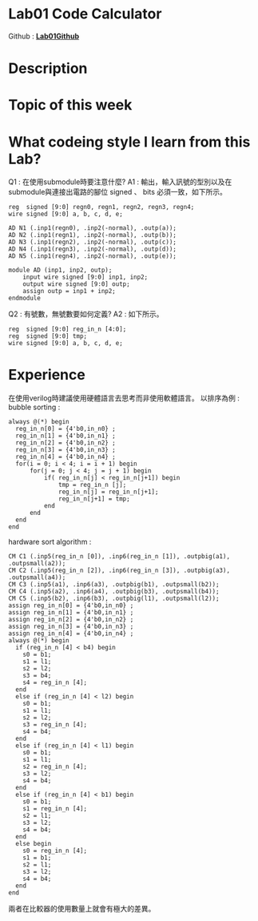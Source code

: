 # Lab01 Code Calculator
Github : [**Lab01Github**](https://github.com/wuray890521/IClab/tree/main/Lab1)
# Description
# Topic of this week
# What codeing style I learn from this Lab?
Q1 : 在使用submodule時要注意什麼?
A1 : 輸出，輸入訊號的型別以及在submodule與連接出電路的腳位 signed 、 bits 必須一致，如下所示。
```verilog=
reg  signed [9:0] regn0, regn1, regn2, regn3, regn4;
wire signed [9:0] a, b, c, d, e;

AD N1 (.inp1(regn0), .inp2(-normal), .outp(a));
AD N2 (.inp1(regn1), .inp2(-normal), .outp(b));
AD N3 (.inp1(regn2), .inp2(-normal), .outp(c));
AD N4 (.inp1(regn3), .inp2(-normal), .outp(d));
AD N5 (.inp1(regn4), .inp2(-normal), .outp(e));

module AD (inp1, inp2, outp);
    input wire signed [9:0] inp1, inp2;
    output wire signed [9:0] outp;
    assign outp = inp1 + inp2;
endmodule
```
Q2 : 有號數，無號數要如何定義?
A2 : 如下所示。
```verilog=
reg  signed [9:0] reg_in_n [4:0];
reg  signed [9:0] tmp;
wire signed [9:0] a, b, c, d, e;
```
# Experience
在使用verilog時建議使用硬體語言去思考而非使用軟體語言。
以排序為例 : 
bubble sorting :
```verilog=
always @(*) begin
  reg_in_n[0] = {4'b0,in_n0} ;
  reg_in_n[1] = {4'b0,in_n1} ;
  reg_in_n[2] = {4'b0,in_n2} ;
  reg_in_n[3] = {4'b0,in_n3} ;
  reg_in_n[4] = {4'b0,in_n4} ;
  for(i = 0; i < 4; i = i + 1) begin
      for(j = 0; j < 4; j = j + 1) begin
          if( reg_in_n[j] < reg_in_n[j+1]) begin
              tmp = reg_in_n [j];
              reg_in_n[j] = reg_in_n[j+1];
              reg_in_n[j+1] = tmp;
          end
      end
  end
end
```
hardware sort algorithm : 
```verilog=
CM C1 (.inp5(reg_in_n [0]), .inp6(reg_in_n [1]), .outpbig(a1), .outpsmall(a2));
CM C2 (.inp5(reg_in_n [2]), .inp6(reg_in_n [3]), .outpbig(a3), .outpsmall(a4));
CM C3 (.inp5(a1), .inp6(a3), .outpbig(b1), .outpsmall(b2));
CM C4 (.inp5(a2), .inp6(a4), .outpbig(b3), .outpsmall(b4));
CM C5 (.inp5(b2), .inp6(b3), .outpbig(l1), .outpsmall(l2));
assign reg_in_n[0] = {4'b0,in_n0} ;
assign reg_in_n[1] = {4'b0,in_n1} ;
assign reg_in_n[2] = {4'b0,in_n2} ;
assign reg_in_n[3] = {4'b0,in_n3} ;
assign reg_in_n[4] = {4'b0,in_n4} ;
always @(*) begin
  if (reg_in_n [4] < b4) begin
    s0 = b1;
    s1 = l1;
    s2 = l2;
    s3 = b4;
    s4 = reg_in_n [4];
  end
  else if (reg_in_n [4] < l2) begin
    s0 = b1;
    s1 = l1;
    s2 = l2;
    s3 = reg_in_n [4];
    s4 = b4;
  end
  else if (reg_in_n [4] < l1) begin
    s0 = b1;
    s1 = l1;
    s2 = reg_in_n [4];
    s3 = l2;
    s4 = b4;
  end
  else if (reg_in_n [4] < b1) begin
    s0 = b1;
    s1 = reg_in_n [4];
    s2 = l1;
    s3 = l2;
    s4 = b4;
  end
  else begin
    s0 = reg_in_n [4];
    s1 = b1;
    s2 = l1;
    s3 = l2;
    s4 = b4;
  end
end
```
兩者在比較器的使用數量上就會有極大的差異。